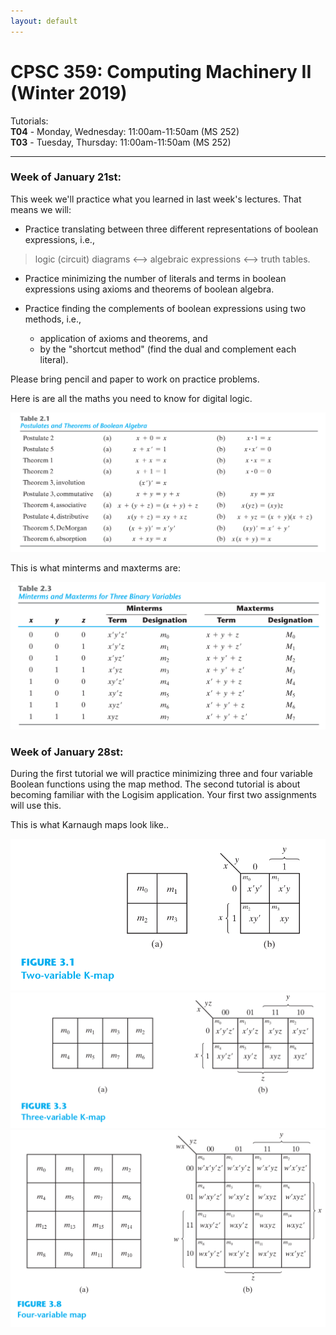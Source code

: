 ```yaml
---
layout: default
---
```


# CPSC 359: Computing Machinery II (Winter 2019)

Tutorials:  
**T04** - Monday, Wednesday: 11:00am-11:50am (MS 252)  
**T03** - Tuesday, Thursday: 11:00am-11:50am (MS 252)


----

### Week of January 21st:
This week we'll practice what you learned in last week's lectures. That means we will:

- Practice translating between three different representations of boolean expressions, i.e.,
 > logic (circuit) diagrams <--> algebraic expressions <--> truth tables.

- Practice minimizing the number of literals and terms in boolean expressions using axioms and theorems of boolean algebra.

- Practice finding the complements of boolean expressions using two methods, i.e.,
  * application of axioms and theorems, and
  * by the "shortcut method" (find the dual and complement each literal).

Please bring pencil and paper to work on practice problems.

Here is are all the maths you need to know for digital logic.

![complex mathematics](https://raw.githubusercontent.com/philstutorials/philstutorials.github.io/master/_data/postulates_theorems.png "complex mathematics")

This is what minterms and maxterms are:

![min_max_terms](https://raw.githubusercontent.com/philstutorials/philstutorials.github.io/master/_data/minmaxterms.png "more notation")

### Week of January 28st:
During the first tutorial we will practice minimizing three and four variable Boolean functions using the map method.
The second tutorial is about becoming familiar with the Logisim application. Your first two assignments will use this.

This is what Karnaugh maps look like..

![kmaps_2v](https://raw.githubusercontent.com/philstutorials/philstutorials.github.io/master/_data/kmap2.png "map method 2")
![kmaps_3v](https://raw.githubusercontent.com/philstutorials/philstutorials.github.io/master/_data/kmap3.png "map method 3")
![kmaps_4v](https://raw.githubusercontent.com/philstutorials/philstutorials.github.io/master/_data/kmap4.png "map method 4")
